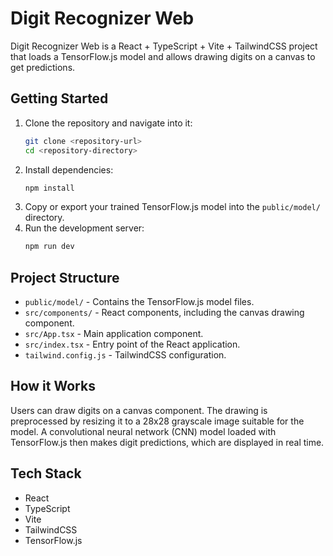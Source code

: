 # Digit Recognizer Web

Digit Recognizer Web is a React + TypeScript + Vite + TailwindCSS project that loads a TensorFlow.js model and allows drawing digits on a canvas to get predictions.

## Getting Started

1. Clone the repository and navigate into it:
   ```bash
   git clone <repository-url>
   cd <repository-directory>
   ```
2. Install dependencies:
   ```bash
   npm install
   ```
3. Copy or export your trained TensorFlow.js model into the `public/model/` directory.
4. Run the development server:
   ```bash
   npm run dev
   ```

## Project Structure

- `public/model/` - Contains the TensorFlow.js model files.
- `src/components/` - React components, including the canvas drawing component.
- `src/App.tsx` - Main application component.
- `src/index.tsx` - Entry point of the React application.
- `tailwind.config.js` - TailwindCSS configuration.

## How it Works

Users can draw digits on a canvas component. The drawing is preprocessed by resizing it to a 28x28 grayscale image suitable for the model. A convolutional neural network (CNN) model loaded with TensorFlow.js then makes digit predictions, which are displayed in real time.

## Tech Stack

- React
- TypeScript
- Vite
- TailwindCSS
- TensorFlow.js
